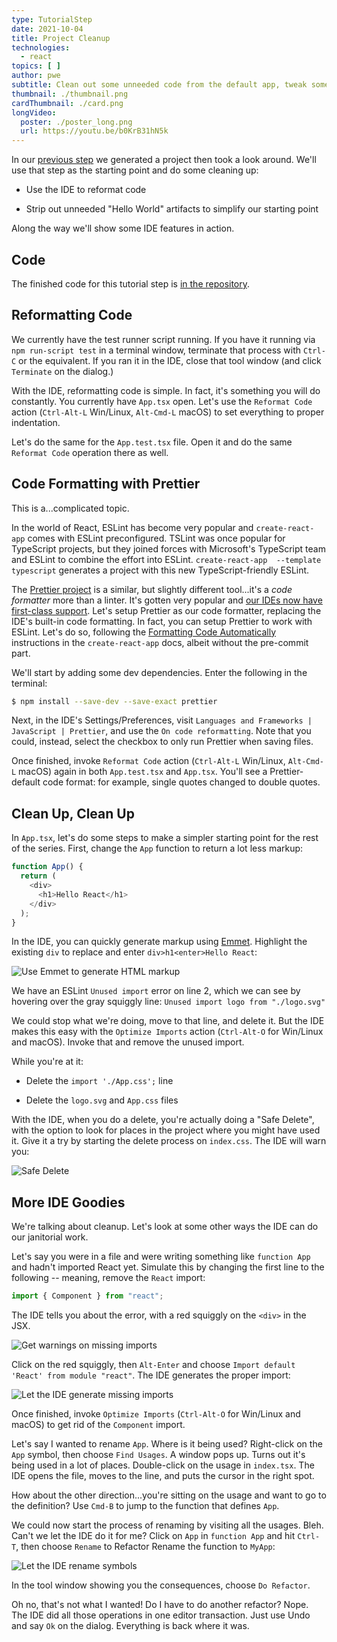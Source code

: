 ```yaml
---
type: TutorialStep
date: 2021-10-04
title: Project Cleanup
technologies:
  - react
topics: [ ]
author: pwe
subtitle: Clean out some unneeded code from the default app, tweak some configuration in the IDE, and tour a few more features.
thumbnail: ./thumbnail.png
cardThumbnail: ./card.png
longVideo:
  poster: ./poster_long.png
  url: https://youtu.be/b0KrB31hN5k
---
```


In our [previous step](../project_setup/) we generated a project then took a look around. We'll use that step as the starting point and do some cleaning up:

- Use the IDE to reformat code

- Strip out unneeded "Hello World" artifacts to simplify our starting point

Along the way we'll show some IDE features in action.

## Code

The finished code for this tutorial step is [in the repository](https://github.com/JetBrains/jetbrains_guide/tree/master/sites/webstorm-guide/demos/tutorials/react_typescript_tdd/project_cleanup).

## Reformatting Code

We currently have the test runner script running. If you have it running via `npm run-script test` in a terminal window, terminate that process with `Ctrl-C` or the equivalent. If you ran it in the IDE, close that tool window (and click `Terminate` on the dialog.)

With the IDE, reformatting code is simple. In fact, it's something you will do constantly. You currently have `App.tsx` open. Let's use the `Reformat Code` action (`Ctrl-Alt-L` Win/Linux, `Alt-Cmd-L` macOS) to set everything to proper indentation.

Let's do the same for the `App.test.tsx` file. Open it and do the same `Reformat Code` operation there as well.

## Code Formatting with Prettier

This is a...complicated topic.

In the world of React, ESLint has become very popular and `create-react-app` comes with ESLint preconfigured. TSLint was once popular for TypeScript projects, but they joined forces with Microsoft's TypeScript team and ESLint to combine the effort into ESLint. `create-react-app  --template typescript` generates a project with this new TypeScript-friendly ESLint.

The [Prettier project](https://prettier.io) is a similar, but slightly different tool...it's a *code formatter* more than a linter. It's gotten very popular and [our IDEs now have first-class support](https://www.jetbrains.com/help/webstorm/prettier.html#prettier_before_you_start). Let's setup Prettier as our code formatter, replacing the IDE's built-in code formatting. In fact, you can setup Prettier to work with ESLint. Let's do so, following the [Formatting Code Automatically](https://create-react-app.dev/docs/setting-up-your-editor/) instructions in the `create-react-app` docs, albeit without the pre-commit part.

We'll start by adding some dev dependencies. Enter the following in the terminal:

```bash
$ npm install --save-dev --save-exact prettier
```

Next, in the IDE's Settings/Preferences, visit `Languages and Frameworks | JavaScript | Prettier`, and use the `On code reformatting`. Note that you could, instead, select the checkbox to only run Prettier when saving files.

Once finished, invoke `Reformat Code` action (`Ctrl-Alt-L` Win/Linux, `Alt-Cmd-L` macOS) again in both `App.test.tsx` and `App.tsx`. You'll see a Prettier-default code format: for example, single quotes changed to double quotes.

## Clean Up, Clean Up

In `App.tsx`, let's do some steps to make a simpler starting point for the rest of the series. First, change the `App` function to return a lot less markup:

```javascript
function App() {
  return (
    <div>
      <h1>Hello React</h1>
    </div>
  );
}
```

In the IDE, you can quickly generate markup using [Emmet](../../../technologies/emmet). Highlight the existing `div` to replace and enter `div>h1<enter>Hello React`:

![Use Emmet to generate HTML markup](./screenshots/emmet.png)

We have an ESLint `Unused import` error on line 2, which we can see by hovering over the gray squiggly line: `Unused import logo from "./logo.svg"`

We could stop what we're doing, move to that line, and delete it. But the IDE makes this easy with the `Optimize Imports` action (`Ctrl-Alt-O` for Win/Linux and macOS). Invoke that and remove the unused import.

While you're at it:

- Delete the `import './App.css';` line

- Delete the `logo.svg` and `App.css` files

With the IDE, when you do a delete, you're actually doing a "Safe Delete", with the option to look for places in the project where you might have used it. Give it a try by starting the delete process on `index.css`. The IDE will warn you:

![Safe Delete](./screenshots/safe_delete.png)

## More IDE Goodies

We're talking about cleanup. Let's look at some other ways the IDE can do our janitorial work.

Let's say you were in a file and were writing something like `function App` and hadn't imported React yet. Simulate this by changing the first line to the following -- meaning, remove the `React` import:

```typescript
import { Component } from "react";
```

The IDE tells you about the error, with a red squiggly on the `<div>` in the JSX.

![Get warnings on missing imports](./screenshots/missing_import.png)

Click on the red squiggly, then `Alt-Enter` and choose `Import default 'React' from module "react"`. The IDE generates the proper import:

![Let the IDE generate missing imports](./screenshots/add_import.png)

Once finished, invoke `Optimize Imports` (`Ctrl-Alt-O` for Win/Linux and macOS) to get rid of the `Component` import.

Let's say I wanted to rename `App`. Where is it being used? Right-click on the `App` symbol, then choose `Find Usages`. A window pops up. Turns out it's being used in a lot of places. Double-click on the usage in `index.tsx`. The IDE opens the file, moves to the line, and puts the cursor in the right spot.

How about the other direction...you're sitting on the usage and want to go to the definition? Use `Cmd-B` to jump to the function that defines `App`.

We could now start the process of renaming by visiting all the usages. Bleh. Can't we let the IDE do it for me? Click on `App` in `function App` and hit `Ctrl-T`, then choose `Rename` to Refactor Rename the function to `MyApp`:

![Let the IDE rename symbols](./screenshots/refactor_rename.png)

In the tool window showing you the consequences, choose `Do Refactor`.

Oh no, that's not what I wanted! Do I have to do another refactor? Nope. The IDE did all those operations in one editor transaction. Just use Undo and say `Ok` on the dialog. Everything is back where it was.
